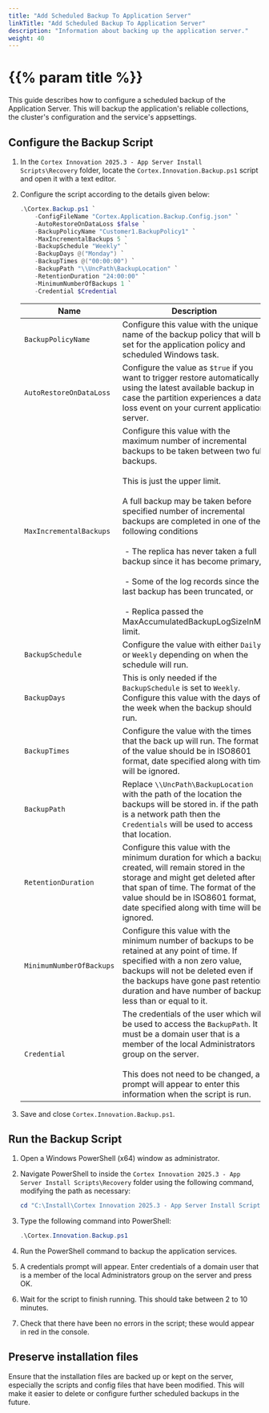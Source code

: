 ```yaml
---
title: "Add Scheduled Backup To Application Server"
linkTitle: "Add Scheduled Backup To Application Server"
description: "Information about backing up the application server."
weight: 40
---
```


# {{% param title %}}

This guide describes how to configure a scheduled backup of the Application Server. This will backup the application's reliable collections, the cluster's configuration and the service's appsettings.

## Configure the Backup Script

1. In the `Cortex Innovation 2025.3 - App Server Install Scripts\Recovery` folder, locate the `Cortex.Innovation.Backup.ps1` script and open it with a text editor.
1. Configure the script according to the details given below:

    ```powershell
    .\Cortex.Backup.ps1 `
        -ConfigFileName "Cortex.Application.Backup.Config.json" `
        -AutoRestoreOnDataLoss $false `
        -BackupPolicyName "Customer1.BackupPolicy1" `
        -MaxIncrementalBackups 5 `
        -BackupSchedule "Weekly" `
        -BackupDays @("Monday") `
        -BackupTimes @("00:00:00") `
        -BackupPath "\\UncPath\BackupLocation" `
        -RetentionDuration "24:00:00" `
        -MinimumNumberOfBackups 1 `
        -Credential $Credential
    ```

    | Name                                           | Description |
    |------------------------------------------------|-------------|
    |`BackupPolicyName`                              | Configure this value with the unique name of the backup policy that will be set for the application policy and scheduled Windows task. |
    |`AutoRestoreOnDataLoss`                         | Configure the value as `$true` if you want to trigger restore automatically using the latest available backup in case the partition experiences a data loss event on your current application server.|
    |`MaxIncrementalBackups`                         | Configure this value with the maximum number of incremental backups to be taken between two full backups.<br /><br />This is just the upper limit.<br /><br />A full backup may be taken before specified number of incremental backups are completed in one of the following conditions<br /><br />&nbsp;- The replica has never taken a full backup since it has become primary,<br /><br />&nbsp;- Some of the log records since the last backup has been truncated, or<br /><br />&nbsp;- Replica passed the MaxAccumulatedBackupLogSizeInMB limit.|
    |`BackupSchedule`                                | Configure the value with either `Daily` or `Weekly` depending on when the schedule will run.|
    |`BackupDays`                                    | This is only needed if the `BackupSchedule` is set to `Weekly`. Configure this value with the days of the week when the backup should run.|
    |`BackupTimes`                                   | Configure the value with the times that the back up will run. The format of the value should be in ISO8601 format, date specified along with time will be ignored. |
    |`BackupPath`                                    | Replace `\\UncPath\BackupLocation` with the path of the location the backups will be stored in. if the path is a network path then the `Credentials` will be used to access that location.|
    |`RetentionDuration`                             | Configure this value with the minimum duration for which a backup created, will remain stored in the storage and might get deleted after that span of time. The format of the value should be in ISO8601 format, date specified along with time will be ignored.|
    |`MinimumNumberOfBackups`                        | Configure this value with the minimum number of backups to be retained at any point of time. If specified with a non zero value, backups will not be deleted even if the backups have gone past retention duration and have number of backups less than or equal to it.|
    |`Credential` | The credentials of the user which will be used to access the `BackupPath`. It must be a domain user that is a member of the local Administrators group on the server. <br /><br /> This does not need to be changed, a prompt will appear to enter this information when the script is run.|

1. Save and close `Cortex.Innovation.Backup.ps1`.

## Run the Backup Script

1. Open a Windows PowerShell (x64) window as administrator.
1. Navigate PowerShell to inside the `Cortex Innovation 2025.3 - App Server Install Scripts\Recovery` folder using the following command, modifying the path as necessary:

    ```powershell
    cd "C:\Install\Cortex Innovation 2025.3 - App Server Install Scripts\Recovery"
    ```

1. Type the following command into PowerShell:

    ```powershell
    .\Cortex.Innovation.Backup.ps1
    ```

1. Run the PowerShell command to backup the application services.
1. A credentials prompt will appear. Enter credentials of a domain user that is a member of the local Administrators group on the server and press OK.
1. Wait for the script to finish running. This should take between 2 to 10 minutes.
1. Check that there have been no errors in the script; these would appear in red in the console.

## Preserve installation files

Ensure that the installation files are backed up or kept on the server, especially the scripts and config files that have been modified. This will make it easier to delete or configure further scheduled backups in the future.